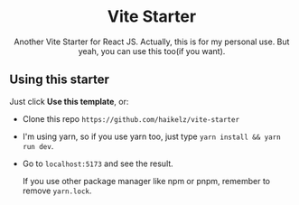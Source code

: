<div align="center">
  <h1>Vite Starter</h1> 
  <p>Another Vite Starter for React JS. Actually, this is for my personal use. But yeah, you can use this too(if you want).
</p>
</div>

## Using this starter

Just click **Use this template**, or:

- Clone this repo `https://github.com/haikelz/vite-starter`
- I'm using yarn, so if you use yarn too, just type `yarn install && yarn run dev`.
- Go to `localhost:5173` and see the result.

  If you use other package manager like npm or pnpm, remember to remove `yarn.lock`.
